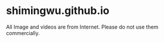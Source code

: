 # shimingwu.github.io

All Image and videos are from Internet. Please do not use them commercially.
